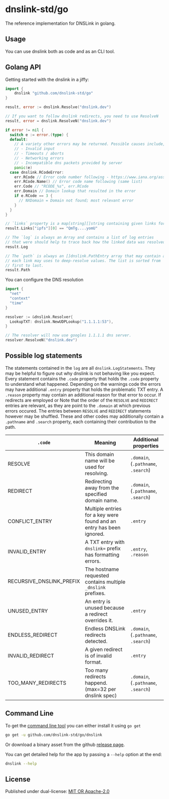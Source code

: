 # dnslink-std/go

The reference implementation for DNSLink in golang.

## Usage

You can use dnslink both as code and as an CLI tool.

## Golang API

Getting started with the dnslink in a jiffy:

```go
import {
	dnslink "github.com/dnslink-std/go"
}

result, error := dnslink.Resolve("dnslink.dev")

// If you want to follow dnslink redirects, you need to use ResolveN
result, error = dnslink.ResolveN("dnslink.dev")

if error != nil {
  switch e := error.(type) {
  default:
    // A variety other errors may be returned. Possible causes include, but are not limited to:
    // - Invalid input
    // - Timeouts / aborts
    // - Networking errors
    // - Incompatible dns packets provided by server
    panic(e)
  case dnslink.RCodeError:
    err.RCode // Error code number following - https://www.iana.org/assignments/dns-parameters/dns-parameters.xhtml#dns-parameters-6
    err.RCode.Name() // Error code name following (same list)
    err.Code // "RCODE_%s", err.RCode
    err.Domain // Domain lookup that resulted in the error
    if e.RCode == 3 {
      // NXDomain = Domain not found; most relevant error
    }
  }
}

// `links` property is a map[string][]string containing given links for the different keys, sorted.
result.Links["ipfs"][0] == "QmTg....yomU"

// The `log` is always an Array and contains a list of log entries
// that were should help to trace back how the linked data was resolved.
result.Log

// The `path` is always an []dnslink.PathEntry array that may contain a list of paths that
// each link may uses to deep-resolve values. The list is sorted from
// first to last.
result.Path
```

You can configure the DNS resolution

```go
import {
  "net"
  "context"
  "time"
}

resolver := &dnslink.Resolver{
  LookupTXT: dnslink.NewUDPLookup("1.1.1.1:53"),
}

// The resolver will now use googles 1.1.1.1 dns server.
resolver.ResolveN("dnslink.dev")
```

## Possible log statements

The statements contained in the `log` are all `dnslink.LogStatements`. They may be helpful to figure out why dnslink
is not behaving like you expect. Every statement contains the `.code` property that holds the `.code`
property to understand what happened.
Depending on the warnings code the errors may have additional `.entry` property that holds
the problematic TXT entry. A `.reason` property may contain an additional reason for that error to occur.
If redirects are employed or 
Note that the order of the `RESOLVE` and `REDIRECT` entries are relevant, as they are point to the `.domain`
at which previous errors occured. The entries between `RESOLVE` and `REDIRECT` statements however may
be shuffled. These and other codes may additionally contain a `.pathname` and `.search` property,
each containing their contribution to the path.


| `.code`                  | Meaning                                                              | Additional properties               |
|--------------------------|----------------------------------------------------------------------|-------------------------------------|
| RESOLVE                  | This domain name will be used for resolving.                         | `.domain`, (`.pathname`, `.search`) |
| REDIRECT                 | Redirecting away from the specified domain name.                     | `.domain`, (`.pathname`, `.search`) |
| CONFLICT_ENTRY           | Multiple entries for a key were found and an entry has been ignored. | `.entry`                            |
| INVALID_ENTRY            | A TXT entry with `dnslink=` prefix has formatting errors.            | `.entry`, `.reason`                 |
| RECURSIVE_DNSLINK_PREFIX | The hostname requested contains multiple `_dnslink` prefixes.        |                                     |
| UNUSED_ENTRY             | An entry is unused because a redirect overrides it.                  | `.entry`                            |
| ENDLESS_REDIRECT         | Endless DNSLink redirects detected.                                  | `.domain`, (`.pathname`, `.search`) |
| INVALID_REDIRECT         | A given redirect is of invalid format.                               | `.entry`                            |
| TOO_MANY_REDIRECTS       | Too many redirects happend. (max=32 per dnslink spec)                | `.domain`, (`.pathname`, `.search`) |

## Command Line

To get the [command line tool](./dnslink) you can either install it using `go get`

```sh
go get -u github.com/dnslink-std/go/dnslink
```

Or download a binary asset from the github [release page](https://github.com/dnslink-std/go/releases/latest).

You can get detailed help for the app by passing a `--help` option at the end:

```sh
dnslink --help
```

## License

Published under dual-license: [MIT OR Apache-2.0](./LICENSE)
